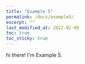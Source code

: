 ```yaml
---
title: "Example 5"
permalink: /docs/example5/
excerpt: ""
last_modified_at: 2022-02-09
toc: true
toc_sticky: true
---
```


hi there! I'm Example 5.